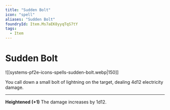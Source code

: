 ```yaml
---
title: "Sudden Bolt"
icon: "spell"
aliases: "Sudden Bolt"
foundryId: Item.Ms7aEK8yyqTqS7tY
tags:
  - Item
---
```


# Sudden Bolt
![[systems-pf2e-icons-spells-sudden-bolt.webp|150]]

You call down a small bolt of lightning on the target, dealing 4d12 electricity damage.

* * *

**Heightened (+1)** The damage increases by 1d12.
